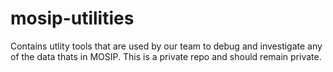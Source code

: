 # mosip-utilities
Contains utlity tools that are used by our team to debug and investigate any of the data thats in MOSIP. This is a private repo and should remain private.
